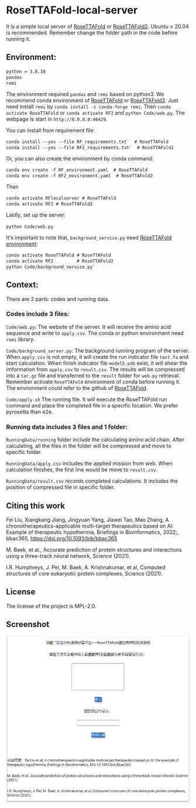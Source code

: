 # RoseTTAFold-local-server

It is a simple local server of [RoseTTAFold](https://github.com/RosettaCommons/RoseTTAFold) or [RoseTTAFold2](https://github.com/uw-ipd/RoseTTAFold2). Ubuntu ≥ 20.04 is recommended. Remember change the folder path in the code before running it.


## Environment:

```
python = 3.8.10
pandas
remi
```

The environment required `pandas` and `remi` based on python3. We recommend conda environment of [RoseTTAFold](https://github.com/RosettaCommons/RoseTTAFold) or [RoseTTAFold2](https://github.com/uw-ipd/RoseTTAFold2). Just need install `remi` by `conda install -c conda-forge remi`. Then `conda activate RoseTTAFold` or `conda activate RF2` and `python Code/web.py`. The webpage is start in `http://0.0.0.0:46429`.


You can install from requirement file:

```
conda install --yes --file RF_requirements.txt`  # RoseTTAFold
conda install --yes --file RF2_requirements.txt`  # RoseTTAFold2
```

Or, you can also create the environment by conda command:

```
conda env create -f RF_environment.yaml  # RoseTTAFold
conda env create -f RF2_environment.yaml  # RoseTTAFold2
```

Then

```
conda activate RFlocalserver # RoseTTAFold
conda activate RF2 # RoseTTAFold2
```

Lastly, set up the server:

`python Code/web.py`

It's important to note that, `background_service.py` need [RoseTTAFold environment](https://github.com/RosettaCommons/RoseTTAFold):
```shell
conda activate RoseTTAFold # RoseTTAFold
conda activate RF2         # RoseTTAFold2
python Code/background_service.py`
```

## Context:

There are 2 parts: codes and running data.

### Codes include 3 files:

`Code/web.py`: The website of the server. It will receive the amino acid sequence and write to `apply.csv`. The conda or python environment need `remi` library.

`Code/background_server.py`: The background running program of the server.  When `apply.csv` is not empty, it will create the run indicator file `test.fa` and start calculation. When finish indicator file `model5.pdb` exist, it will shear the imformation from `apply.csv` to `result.csv`. The results will be  compressed into a `tar.gz` file and transferred to the `result` folder for `web.py` retrieval. Remember activate `RoseTTAFold` environment of conda before running it. The environment could refer to the github of [RoseTTAFold](https://github.com/RosettaCommons/RoseTTAFold).

`Code/apply.sh` The running file. It will execute the RoseTTAFold run command and place the completed file in a specific location. We prefer pyrosetta than e2e.

### Running data includes 3 files and 1 folder:

`RunningData/running` folder include the calculating amino acid chain. After calculating, all the files in the folder will be compressed and move to specific folder.

`RunningData/apply.csv` includes the applied mission from web. When calculation finishes, the first line would be move to `result.csv`.

`RunningData/result.csv` records completed calculations. It includes the position of compressed file in specific folder.

## Citing this work

Fei Liu, Xiangkang Jiang, Jingyuan Yang, Jiawei Tao, Mao Zhang, A chronotherapeutics-applicable multi-target therapeutics based on AI: Example of therapeutic hypothermia, Briefings in Bioinformatics, 2022;, bbac365, https://doi.org/10.1093/bib/bbac365

M. Baek, et al., Accurate prediction of protein structures and interactions using a three-track neural network, Science (2021). 

I.R. Humphreys, J. Pei, M. Baek, A. Krishnakumar, et al, Computed structures of core eukaryotic protein complexes, Science (2021). 

## License

The license of the project is MPL-2.0.

## Screenshot

![Screenshot](Figure/Screenshot1.png)
